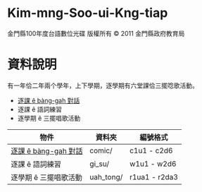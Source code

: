 # Kim-mng-Soo-ui-Kng-tiap
金門縣100年度台語數位光碟
版權所有 © 2011 金門縣政府教育局

# 資料說明

有一年佮二年兩个學年，上下學期，逐學期有六堂課佮三擺唸歌活動。

* [逐課 ê bàng-gah 對話](http://www.221.km.edu.tw/100/comic.html)
* 逐課 ê 語詞練習
* 逐學期 ê 三擺唱歌活動

|物件|資料夾|編號格式|
|-|-|-|
|[逐課 ê bàng-gah 對話](http://www.221.km.edu.tw/100/comic.html)|comic/|c1u1 - c2d6|
|逐課 ê 語詞練習|gi_su/|w1u1 - w2d6|
|逐學期 ê 三擺唱歌活動|uah_tong/|r1ua1 - r2da3|

